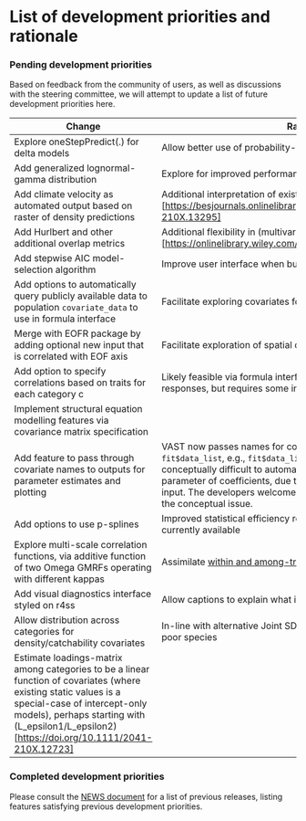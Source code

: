 # List of development priorities and rationale

### Pending development priorities
Based on feedback from the community of users, as well as discussions with the steering committee, we will attempt to update a list of future development priorities here.

| Change | Rationale| 
| ------------- | ------------- | 
| Explore oneStepPredict(.) for delta models  | Allow better use of probability-integral-transform diagnostics  | 
| Add generalized lognormal-gamma distribution | Explore for improved performance w.r.t. diagnostics and index scale |  
| Add climate velocity as automated output based on raster of density predictions | Additional interpretation of existing (outputs)[https://besjournals.onlinelibrary.wiley.com/doi/full/10.1111/2041-210X.13295] | 
| Add Hurlbert and other additional overlap metrics | Additional flexibility in (multivariate modelling)[https://onlinelibrary.wiley.com/doi/abs/10.1111/geb.12984] |  
| Add stepwise AIC model-selection algorithm | Improve user interface when building models | 
| Add options to automatically query publicly available data to population `covariate_data` to use in formula interface | Facilitate exploring covariates for introductory users |  
| Merge with EOFR package by adding optional new input that is correlated with EOF axis | Facilitate exploration of spatial drivers for population dynamics | 
| Add option to specify correlations based on traits for each category c | Likely feasible via formula interface using spatially-varying responses, but requires some investigation|
| Implement structural equation modelling features via covariance matrix specification | |
| Add feature to pass through covariate names to outputs for parameter estimates and plotting | VAST now passes names for covariates to covariate-arrays in `fit$data_list`, e.g., `fit$data_list$X1_gctp`.  However, it is conceptually difficult to automate the conversion of this to the parameter of coefficients, due to order and mapping used as `map` input. The developers welcome input on default behavior to resolve the conceptual issue.|
| Add options to use p-splines | Improved statistical efficiency relative to basis-splines that are currently available | 
| Explore multi-scale correlation functions, via additive function of two Omega GMRFs operating with different kappas | Assimilate [within and among-transect locational data better](https://github.com/James-Thorson-NOAA/VAST/issues/273) |
| Add visual diagnostics interface styled on r4ss | Allow captions to explain what is expected for each diagnostic plot | |
| Allow distribution across categories for density/catchability covariates | In-line with alternative Joint SDM software, and useful for data-poor species | |
| Estimate loadings-matrix among categories to be a linear function of covariates (where existing static values is a special-case of intercept-only models), perhaps starting with (L_epsilon1/L_epsilon2)[https://doi.org/10.1111/2041-210X.12723] | |
### Completed development priorities
Please consult the [NEWS document](https://github.com/James-Thorson-NOAA/VAST/blob/master/manual/NEWS.pdf) for a list of previous releases, listing features satisfying previous development priorities.  
